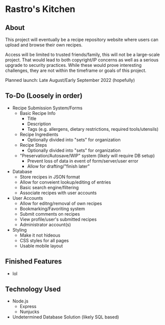 # Rastro's Kitchen

## About

This project will eventually be a recipe repository website where users can upload and browse their own recipes.

Access will be limited to trusted friends/family, this will not be a large-scale project. That would lead to both copyright/IP concerns as well as a serious upgrade to security practices. While these would prove interesting challenges, they are not within the timeframe or goals of this project.

Planned launch: Late August/Early September 2022 (hopefully)

## To-Do (Loosely in order)

- Recipe Submission System/Forms
    - Basic Recipe Info
        - Title
        - Description
        - Tags (e.g. allergens, dietary restrictions, required tools/utensils)
    - Recipe Ingredients
        - Optionally divided into "sets" for organization
    - Recipe Steps
        - Optionally divided into "sets" for organization
    - "Preservation/Autosave/WIP" system (likely will require DB setup)
        - Prevent loss of data in event of form/server/user error
        - Allow for drafting/"finish later"
- Database
    - Store recipes in JSON format
    - Allow for conveient lookup/editing of entries
    - Basic search engine/filtering
    - Associate recipes with user accounts
- User Accounts
    - Allow for editng/removal of own recipes
    - Bookmarking/Favoriting system
    - Submit comments on recipes
    - View profile/user's submitted recipes
    - Administrator account(s)
- Styling
    - Make it not hideous
    - CSS styles for all pages
    - Usable mobile layout


## Finished Features

- lol

## Technology Used
- Node.js
    - Express
    - Nunjucks
- Undetermined Database Solution (likely SQL based)